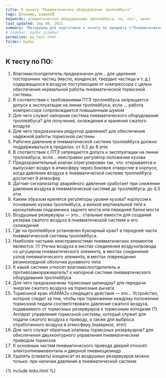 ```yaml
---
title: К зачету "Пневматическое оборудование троллейбуса"
tags: [пневмо, важное]
keywords: пневматическое оборудование троллейбуса, по, тест, зачет
last_updated: Sep 08, 2021
summary: "Материалы для подготовки к зачету по предмету \"Пневматическое оборудование троллейбуса\""
# sidebar: mydoc_sidebar
permalink: po_test.html
folder: mydoc
---
```


## К тесту по ПО:
1. Влагомаслоотделитель предназначен для…
для удаления посторонних частиц (масло, конденсат, твердые частицы и т. д.) содержащихся в воздухе поступающем от компрессора с целью обеспечения нормальной работы пневматической тормозной системы.
2. В соответствии с требованиями ПТЭ троллейбуса запрещается допуск к эксплуатации на линии троллейбуса, если …
работа компрессора сопровождается повышенным шумом
3. Для чего служит напорная система пневматического оборудования троллейбуса?
для получения, охлаждения и хранения сжатого воздуха
4. Для чего предназначен редуктор давления?
для обеспечения надежной работы тормозной системы
5. Рабочее давление в пневматической системе троллейбуса должно поддерживаться в пределах:
от 6,5 до 8 атм.
6. В соответствии с ПТЭ запрещается допуск к эксплуатации на линии троллейбуса, если…
неисправен регулятор положения кузова
7. Предохранительный клапан отрегулирован так, что:
открывается и выпускает воздух в атмосферу через боковое отверстие в корпусе, когда давление воздуха в пневматической системе троллейбуса достигнет 9 атмосфер
8. Датчик-сигнализатор аварийного давления сработает при снижении давления воздуха в пневматической системе до троллейбуса:
до 4,5 атм.
9. Каким образом крепятся регуляторы уровня кузова?
корпусом к основанию кузова троллейбуса, а вилкой вертикальной тяги к кронштейнам подрамника заднего моста или передней балки моста
10. Воздушные резервуары — это…
стальные емкости для создания резерва сжатого воздуха в пневматической системе и его охлаждения
11. Где на троллейбусе установлен буксирный кран?
в передней части пневматической системы троллейбуса.
12. Наиболее частыми неисправностями пневматических элементов являются:
(!) Утечка воздуха в местах соединения воздухопровода со штуцером пневматического элемента, в местах соединения узлов пневматического элемента, в местах повреждения резинокордной оболочки рукавного типа
13. К какой системе относят влагомаслоотделитель и противозамораживатель?
к напорной системе пневматического оборудования троллейбуса
14. Для чего предназначены тормозные цилиндры?
для передачи энергии сжатого воздуха на тормозные рычаги.
15. Тормозной кран «КАМАЗ» следящего действия — это…
Устройство, которое следит за тем, чтобы при торможении каждому положению тормозной педали соответствовало давление сжатого воздуха, подаваемого от тормозных резервуаров к тормозным колодкам (?)
Аппарат управления тормозной системы, который служит для подачи сжатого воздуха к приводу, а также для выброса отработанного воздуха в атмосферу (наверное, этот)
16. Для чего служат обратные клапаны тормозных резервуаров?
для обеспечения двухконтурного управления пневматическим приводом тормозов
17. К основным частям пневматического привода дверей относят:
электропневмовентиль и дверной пневмоцилиндр
18. Удалять (сливать) конденсат из воздушных резервуаров можно только:
при наличии давления в пневматической системе

{% include links.html %}

